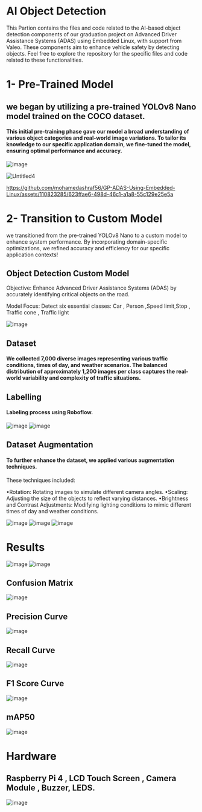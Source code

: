 # AI Object Detection 

This Partion contains the files and code related to the AI-based object detection components of our graduation project on Advanced Driver Assistance Systems (ADAS) using Embedded Linux, with support from Valeo. These components aim to enhance vehicle safety by detecting objects. Feel free to explore the repository for the specific files and code related to these functionalities.

# 1- Pre-Trained Model

## we began by utilizing a pre-trained YOLOv8 Nano model trained on the COCO dataset. 

#### This initial pre-training phase gave our model a broad understanding of various object categories and real-world image variations. To tailor its knowledge to our specific application domain, we fine-tuned the model, ensuring optimal performance and accuracy.


![image](https://github.com/mohamedashraf56/GP-ADAS-Using-Embedded-Linux/assets/110823285/9c3fcb11-d0f1-43e8-b215-221daf5d5919)


![Untitled4](https://github.com/mohamedashraf56/GP-ADAS-Using-Embedded-Linux/assets/110823285/6182c155-3e91-420f-b404-134e1f216ca4)



https://github.com/mohamedashraf56/GP-ADAS-Using-Embedded-Linux/assets/110823285/623ffae6-498d-46c1-a1a8-55c129e25e5a


# 2- Transition to Custom Model
we transitioned from the pre-trained YOLOv8 Nano to a custom model to enhance system performance. By incorporating domain-specific optimizations, we refined accuracy and efficiency for our specific application contexts!


## Object Detection Custom Model

Objective: Enhance Advanced Driver Assistance Systems (ADAS) by accurately identifying critical objects on the road.

Model Focus: Detect six essential classes:
Car , Person ,Speed limit,Stop , Traffic cone , Traffic light

![image](https://github.com/user-attachments/assets/85033cc8-5f28-48ad-a253-26ab15f0aff2)

## Dataset

#### We collected 7,000 diverse images representing various traffic conditions, times of day, and weather scenarios. The balanced distribution of approximately 1,200 images per class captures the real-world variability and complexity of traffic situations.


## Labelling

#### Labeling process using Roboflow.
![image](https://github.com/user-attachments/assets/11a240f2-58ff-4970-a1cd-b1fe1b535945)          ![image](https://github.com/user-attachments/assets/914025eb-b69d-4691-98ef-4f6cf3d1f9e5)


## Dataset Augmentation

#### To further enhance the dataset, we applied various augmentation techniques.
 These techniques included: 

•Rotation: Rotating images to simulate different camera angles. 
•Scaling: Adjusting the size of the objects to reflect varying distances. 
•Brightness and Contrast Adjustments: Modifying lighting conditions to mimic different times of day and weather conditions.


![image](https://github.com/user-attachments/assets/18244939-527a-4e65-82b4-fb234eff3ddf)     ![image](https://github.com/user-attachments/assets/1404b26d-2a0a-44f4-9816-184f148a0e07)   ![image](https://github.com/user-attachments/assets/67884024-9bce-4a4a-8d11-5c13f20a7cc1)


# Results

![image](https://github.com/user-attachments/assets/4071c547-ccc6-4ee5-a6fe-073edb087ab6)     ![image](https://github.com/user-attachments/assets/58ebba10-e912-4c83-94ba-0cc1507c9902)


## Confusion Matrix

![image](https://github.com/user-attachments/assets/4a2719ed-3a99-498e-b056-9266a3354abe)


## Precision Curve

![image](https://github.com/user-attachments/assets/1e86c71a-8b66-43a2-adf0-704de9972535)


## Recall Curve

![image](https://github.com/user-attachments/assets/a62a8ce1-69e1-4b45-96b9-cb3248e54d17)

## F1 Score Curve

![image](https://github.com/user-attachments/assets/d7ea0a18-66d7-4ff1-adb9-548681c545ac)


## mAP50

![image](https://github.com/user-attachments/assets/7f6ece2b-a661-45f4-a96c-dae663598afd)


# Hardware

## Raspberry Pi 4 , LCD Touch Screen , Camera Module , Buzzer, LEDS.


![image](https://github.com/user-attachments/assets/5810565c-e21b-4467-a575-699b8dc391a3)







